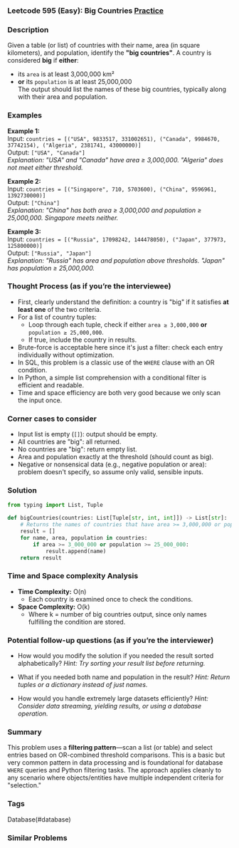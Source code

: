 ### Leetcode 595 (Easy): Big Countries [Practice](https://leetcode.com/problems/big-countries)

### Description  
Given a table (or list) of countries with their name, area (in square kilometers), and population, identify the **"big countries"**. A country is considered **big** if **either**:
- its `area` is at least 3,000,000 km²  
- **or** its `population` is at least 25,000,000  
The output should list the names of these big countries, typically along with their area and population.

### Examples  

**Example 1:**  
Input: `countries = [("USA", 9833517, 331002651), ("Canada", 9984670, 37742154), ("Algeria", 2381741, 43000000)]`  
Output: `["USA", "Canada"]`  
*Explanation: "USA" and "Canada" have area ≥ 3,000,000. "Algeria" does not meet either threshold.*

**Example 2:**  
Input: `countries = [("Singapore", 710, 5703600), ("China", 9596961, 1392730000)]`  
Output: `["China"]`  
*Explanation: "China" has both area ≥ 3,000,000 and population ≥ 25,000,000. Singapore meets neither.*

**Example 3:**  
Input: `countries = [("Russia", 17098242, 144478050), ("Japan", 377973, 125800000)]`  
Output: `["Russia", "Japan"]`  
*Explanation: "Russia" has area and population above thresholds. "Japan" has population ≥ 25,000,000.*

### Thought Process (as if you’re the interviewee)  
- First, clearly understand the definition: a country is "big" if it satisfies **at least one** of the two criteria.
- For a list of country tuples:  
  - Loop through each tuple, check if either `area ≥ 3,000,000` **or** `population ≥ 25,000,000`.
  - If true, include the country in results.
- Brute-force is acceptable here since it's just a filter: check each entry individually without optimization.
- In SQL, this problem is a classic use of the `WHERE` clause with an OR condition.
- In Python, a simple list comprehension with a conditional filter is efficient and readable.
- Time and space efficiency are both very good because we only scan the input once.

### Corner cases to consider  
- Input list is empty (`[]`): output should be empty.
- All countries are "big": all returned.
- No countries are "big": return empty list.
- Area and population exactly at the threshold (should count as big).
- Negative or nonsensical data (e.g., negative population or area): problem doesn't specify, so assume only valid, sensible inputs.

### Solution

```python
from typing import List, Tuple

def bigCountries(countries: List[Tuple[str, int, int]]) -> List[str]:
    # Returns the names of countries that have area >= 3,000,000 or population >= 25,000,000
    result = []
    for name, area, population in countries:
        if area >= 3_000_000 or population >= 25_000_000:
            result.append(name)
    return result
```

### Time and Space complexity Analysis  

- **Time Complexity:** O(n)
  - Each country is examined once to check the conditions.
- **Space Complexity:** O(k)
  - Where k = number of big countries output, since only names fulfilling the condition are stored.

### Potential follow-up questions (as if you’re the interviewer)  

- How would you modify the solution if you needed the result sorted alphabetically?
  *Hint: Try sorting your result list before returning.*
  
- What if you needed both name and population in the result?
  *Hint: Return tuples or a dictionary instead of just names.*

- How would you handle extremely large datasets efficiently?
  *Hint: Consider data streaming, yielding results, or using a database operation.*

### Summary
This problem uses a **filtering pattern**—scan a list (or table) and select entries based on OR-combined threshold comparisons. This is a basic but very common pattern in data processing and is foundational for database `WHERE` queries and Python filtering tasks. The approach applies cleanly to any scenario where objects/entities have multiple independent criteria for "selection."

### Tags
Database(#database)

### Similar Problems
